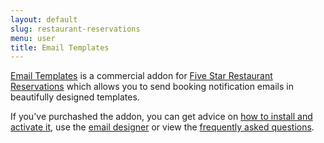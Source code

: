 ```yaml
---
layout: default
slug: restaurant-reservations
menu: user
title: Email Templates 
---
```

[Email Templates](https://www.fivestarplugins.com/plugins/five-star-restaurant-reservations/custom-fields/) is a commercial addon for [Five Star Restaurant Reservations](https://www.fivestarplugins.com/plugins/five-star-restaurant-reservations/) which allows you to send booking notification emails in beautifully designed templates.

If you've purchashed the addon, you can get advice on [how to install and activate it](install), use the [email designer](designer) or view the [frequently asked questions](faq).
